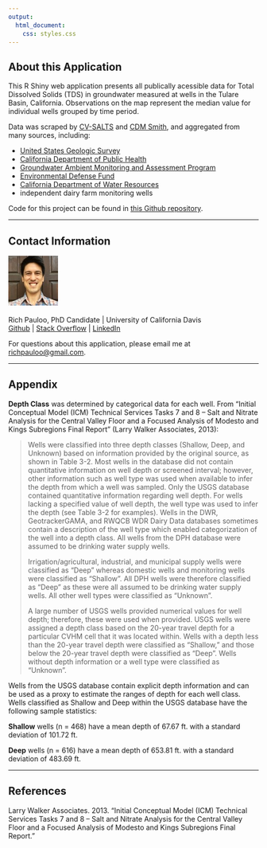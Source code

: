 ```yaml
---
output:
  html_document:
    css: styles.css
---
```


## About this Application

This R Shiny web application presents all publically acessible data for Total Dissolved Solids (TDS) in groundwater measured at wells in the Tulare Basin, California. Observations on the map represent the median value for individual wells grouped by time period.

Data was scraped by [CV-SALTS](https://www.cvsalinity.org/) and [CDM Smith](https://cdmsmith.com/), and aggregated from many sources, including:

* [United States Geologic Survey](https://www.usgs.gov/)
* [California Department of Public Health](https://www.cdph.ca.gov/)
* [Groundwater Ambient Monitoring and Assessment Program](http://www.swrcb.ca.gov/gama/)
* [Environmental Defense Fund](https://www.edf.org/) 
* [California Department of Water Resources](http://www.water.ca.gov/)
* independent dairy farm monitoring wells

Code for this project can be found in [this Github repository](https://github.com/richpauloo/tulare_tds_shiny).

***

## Contact Information
![](profile_100.jpg) <br/> <br/>
Rich Pauloo, PhD Candidate | University of California Davis <br/>
[Github](http://github.com/richpauloo) | [Stack Overflow](https://stackoverflow.com/users/8367943/rich-pauloo) | [LinkedIn](https://www.linkedin.com/in/rpauloo)

For questions about this application, please email me at richpauloo@gmail.com.

***

## Appendix
**Depth Class** was determined by categorical data for each well. From “Initial Conceptual Model (ICM) Technical Services Tasks 7 and 8 – Salt and Nitrate Analysis for the Central Valley Floor and a Focused Analysis of Modesto and Kings Subregions Final Report” (Larry Walker Associates, 2013):

>Wells were classified into three depth classes (Shallow, Deep, and Unknown) based on information provided by the original source, as shown in Table 3-2. Most wells in the database did not contain quantitative information on well depth or screened interval; however, other information such as well type was used when available to infer the depth from which a well was sampled. Only the USGS database contained quantitative information regarding well depth. For wells lacking a specified value of well depth, the well type was used to infer the depth (see Table 3-2 for examples). Wells in the DWR, GeotrackerGAMA, and RWQCB WDR Dairy Data databases sometimes contain a description of the well type which enabled categorization of the well into a depth class. All wells from the DPH database were assumed to be drinking water supply wells.
>
>Irrigation/agricultural, industrial, and municipal supply wells were classified as “Deep” whereas domestic wells and monitoring wells were classified as “Shallow”. All DPH wells were therefore classified as “Deep” as these were all assumed to be drinking water supply wells. All other well types were classified as “Unknown”.
>
>A large number of USGS wells provided numerical values for well depth; therefore, these were used when provided. USGS wells were assigned a depth class based on the 20-year travel depth for a particular CVHM cell that it was located within. Wells with a depth less than the 20-year travel depth were classified as “Shallow,” and those below the 20-year travel depth were classified as “Deep”. Wells without depth information or a well type were classified as “Unknown”.

Wells from the USGS database contain explicit depth information and can be used as a proxy to estimate the ranges of depth for each well class. Wells classified as Shallow and Deep within the USGS database have the following sample statistics: 

**Shallow** wells (n = 468) have a mean depth of 67.67 ft. with a standard deviation of 101.72 ft. 

**Deep** wells (n = 616) have a mean depth of 653.81 ft. with a standard deviation of 483.69 ft.

***

## References

Larry Walker Associates. 2013. “Initial Conceptual Model (ICM) Technical Services Tasks 7 and 8 – Salt and Nitrate Analysis for the Central Valley Floor and a Focused Analysis of Modesto and Kings Subregions Final Report.”
